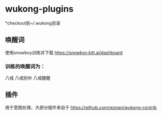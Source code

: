 # wukong-plugins
*checkout到~/.wukong目录


## 唤醒词
使用snowboy训练并下载
https://snowboy.kitt.ai/dashboard

### 训练的唤醒词为：
  八戒
  八戒别吵
  八戒醒醒



## 插件
用于意图处理，大部分插件来自于
https://github.com/wzpan/wukong-contrib

